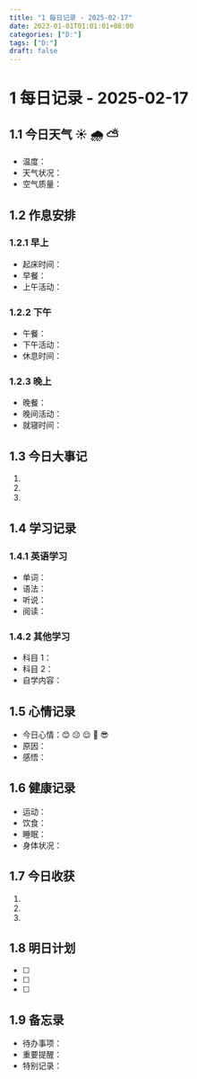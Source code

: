 ```yaml
---
title: "1 每日记录 - 2025-02-17"
date: 2023-01-01T01:01:01+08:00
categories: ["D:"]
tags: ["D:"]
draft: false
---
```

# 1 每日记录 - 2025-02-17

## 1.1 今日天气 ☀️ 🌧️ ⛅

- 温度：
- 天气状况：
- 空气质量：

## 1.2 作息安排

### 1.2.1 早上

- 起床时间：
- 早餐：
- 上午活动：

### 1.2.2 下午

- 午餐：
- 下午活动：
- 休息时间：

### 1.2.3 晚上

- 晚餐：
- 晚间活动：
- 就寝时间：

## 1.3 今日大事记

1.
2.
3.

## 1.4 学习记录

### 1.4.1 英语学习

- 单词：
- 语法：
- 听说：
- 阅读：

### 1.4.2 其他学习

- 科目 1：
- 科目 2：
- 自学内容：

## 1.5 心情记录

- 今日心情：😊 😔 😌 😤 😎
- 原因：
- 感悟：

## 1.6 健康记录

- 运动：
- 饮食：
- 睡眠：
- 身体状况：

## 1.7 今日收获

1.
2.
3.

## 1.8 明日计划

- [ ]
- [ ]
- [ ]

## 1.9 备忘录

- 待办事项：
- 重要提醒：
- 特别记录：

